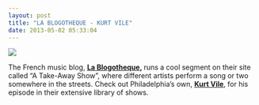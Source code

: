 ```yaml
---
layout: post
title: "LA BLOGOTHEQUE - KURT VILE"
date: 2013-05-02 05:33:04
---
```


<p><a href="http://www.blogotheque.net/2011/11/14/kurt-vile/"><img src="http://media.tumblr.com/3d2df6fbf1f1d7045f14efc9c67c400d/tumblr_inline_mm5oq61x1c1qz4rgp.png"/></a></p>

<p>The French music blog, <strong><a href="http://www.blogotheque.net/2011/11/14/kurt-vile/">La Blogotheque</a>, </strong>runs a cool segment on their site called &#8220;A Take-Away Show&#8221;, where different artists perform a song or two somewhere in the streets. Check out Philadelphia&#8217;s own, <strong><a href="http://kurtvile.com/">Kurt Vile</a></strong>, for his episode in their extensive library of shows. </p>
